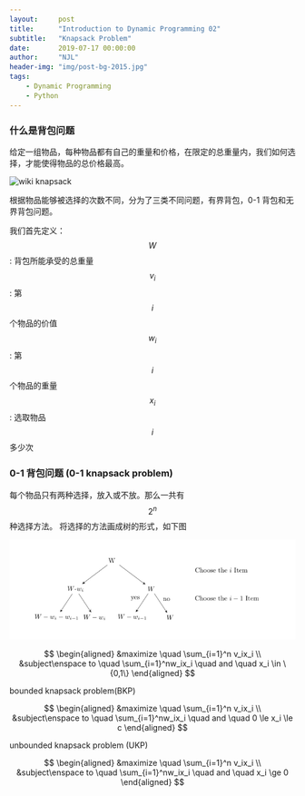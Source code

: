 ```yaml
---
layout:     post
title:      "Introduction to Dynamic Programming 02"
subtitle:   "Knapsack Problem"
date:       2019-07-17 00:00:00
author:     "NJL"
header-img: "img/post-bg-2015.jpg"
tags:
    - Dynamic Programming
    - Python
---
```


### 什么是背包问题 

给定一组物品，每种物品都有自己的重量和价格，在限定的总重量内，我们如何选择，才能使得物品的总价格最高。  

![wiki knapsack](https://upload.wikimedia.org/wikipedia/commons/thumb/f/fd/Knapsack.svg/250px-Knapsack.svg.png)


根据物品能够被选择的次数不同，分为了三类不同问题，有界背包，0-1 背包和无界背包问题。   

我们首先定义：  
$$W$$ : 背包所能承受的总重量     
$$v_i$$ : 第 $$i$$ 个物品的价值  
$$w_i$$ : 第 $$i$$ 个物品的重量  
$$x_i$$ : 选取物品 $$i$$ 多少次  


### 0-1 背包问题 (0-1 knapsack problem)  
每个物品只有两种选择，放入或不放。那么一共有 $$2^n$$ 种选择方法。 将选择的方法画成树的形式，如下图   

![dp-01](/img/in-post/dynamic-problems/dp-01-tree.png)


$$
\begin{aligned}
&maximize \quad \sum_{i=1}^n v_ix_i \\
&subject\enspace to \quad \sum_{i=1}^nw_ix_i \quad and \quad x_i \in \{0,1\}
\end{aligned}
$$

bounded knapsack problem(BKP)  

$$
\begin{aligned}
&maximize \quad \sum_{i=1}^n v_ix_i \\
&subject\enspace to \quad \sum_{i=1}^nw_ix_i \quad and \quad 0 \le x_i \le c
\end{aligned}
$$

unbounded knapsack problem (UKP)  

$$
\begin{aligned}
&maximize \quad \sum_{i=1}^n v_ix_i \\
&subject\enspace to \quad \sum_{i=1}^nw_ix_i \quad and \quad x_i \ge 0
\end{aligned}
$$